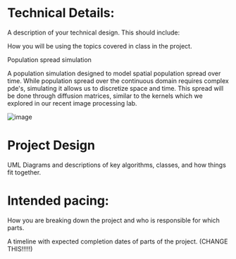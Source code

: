 
# Technical Details:


A description of your technical design. This should include: 
   
How you will be using the topics covered in class in the project.

Population spread simulation

A population simulation designed to model spatial population spread over time. While population spread over the continuous domain requires complex pde's, simulating it allows us to discretize space and time. This spread will be done through diffusion matrices, similar to the kernels which we explored in our recent image processing lab.

![image](https://github.com/user-attachments/assets/42e7daf9-05e8-4bf2-9d30-f6d8ce6f1e1b)



     
# Project Design

UML Diagrams and descriptions of key algorithms, classes, and how things fit together.




    
# Intended pacing:

How you are breaking down the project and who is responsible for which parts.

A timeline with expected completion dates of parts of the project. (CHANGE THIS!!!!!)

